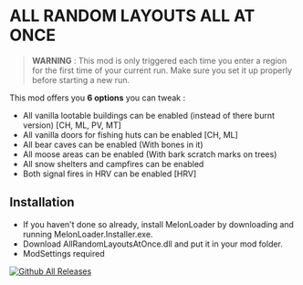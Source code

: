 # ALL RANDOM LAYOUTS ALL AT ONCE

> **WARNING** : This mod is only triggered each time you enter a region for the first time of your current run.
Make sure you set it up properly before starting a new run.

This mod offers you **6 options** you can tweak :

* All vanilla lootable buildings can be enabled (instead of there burnt version) [CH, ML, PV, MT]
* All vanilla doors for fishing huts can be enabled [CH, ML]
* All bear caves can be enabled (With bones in it)
* All moose areas can be enabled (With bark scratch marks on trees)
* All snow shelters and campfires can be enabled
* Both signal fires in HRV can be enabled [HRV]

## Installation

* If you haven't done so already, install MelonLoader by downloading and running MelonLoader.Installer.exe.
* Download AllRandomLayoutsAtOnce.dll and put it in your mod folder.
* ModSettings required

[![Github All Releases](https://img.shields.io/github/downloads/RomainDeschampsFR/AllRandomLayoutsAtOnce/total.svg)]()